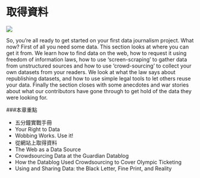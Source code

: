 # 取得資料

![](http://datajournalismhandbook.org/1.0/en/figs/incoming/04-00-cover.png)

So, you’re all ready to get started on your first data journalism project. What now? First of all you need some data. This section looks at where you can get it from. We learn how to find data on the web, how to request it using freedom of information laws, how to use ‘screen-scraping’ to gather data from unstructured sources and how to use ‘crowd-sourcing’ to collect your own datasets from your readers. We look at what the law says about republishing datasets, and how to use simple legal tools to let others reuse your data. Finally the section closes with some anecdotes and war stories about what our contributors have gone through to get hold of the data they were looking for.

###本章重點

* 五分鐘實戰手冊
* Your Right to Data
* Wobbing Works. Use it!
* 從網站上取得資料
* The Web as a Data Source
* Crowdsourcing Data at the Guardian Datablog
* How the Datablog Used Crowdsourcing to Cover Olympic Ticketing
* Using and Sharing Data: the Black Letter, Fine Print, and Reality
